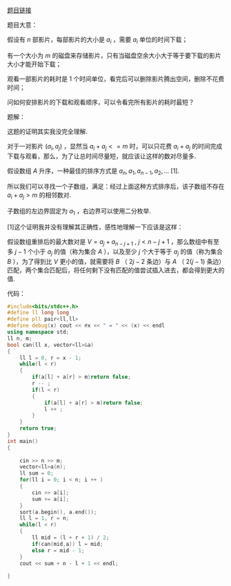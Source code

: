 [题目链接](https://codeforces.com/contest/1765/problem/D)

题目大意：

假设有 $n$ 部影片，每部影片的大小是 $a_i$ ，需要 $a_i$ 单位的时间下载；

有一个大小为 $m$ 的磁盘来存储影片，只有当磁盘空余大小大于等于要下载的影片大小才能开始下载；

观看一部影片的耗时是 $1$ 个时间单位，看完后可以删除影片腾出空间，删除不花费时间；

问如何安排影片的下载和观看顺序，可以令看完所有影片的耗时最短？

题解：

这题的证明其实我没完全理解.

对于一对影片 $(a_i,a_j)$ ，显然当 $a_i + a_j <= m$ 时，可以只花费 $a_i + a_j$ 的时间完成下载与观看，那么，为了让总时间尽量短，就应该让这样的数对尽量多.

假设数组 $A$ 升序，一种最佳的排序方式是 $a_n,a_1,a_{n-1},a_2,...$ [1].

所以我们可以寻找一个子数组，满足：经过上面这种方式排序后，该子数组不存在 $a_i + a_j > m$ 的相邻数对.

子数组的左边界固定为 $a_1$ ，右边界可以使用二分枚举.

[1]这个证明我并没有理解其正确性，感性地理解一下应该是这样：

假设数组重排后的最大数对是 $V = a_j + a_{n-j+1}$ , $j < n-j+1$ ，那么数组中有至多 $j-1$ 个小于 $a_j$ 的值（称为集合 $A$ ），以及至少 $j$ 个大于等于 $a_j$ 的值（称为集合 $B$ ），为了得到比 $V$ 更小的值，就需要将 $B$ （ $2j - 2$ 条边）与 $A$ （ $2(j-1)$ 条边）匹配，两个集合匹配后，将任何剩下没有匹配的值尝试插入进去，都会得到更大的值.

代码：

```c++
#include<bits/stdc++.h>
#define ll long long
#define pll pair<ll,ll>
#define debug(x) cout << #x << " = " << (x) << endl
using namespace std;
ll n, m;
bool can(ll x, vector<ll>&a)
{
	ll l = 0, r = x - 1;
	while(l < r)
	{
		if(a[l] + a[r] > m)return false;
		r -- ;
		if(l < r)
		{
			if(a[l] + a[r] > m)return false;
			l ++ ;
		}
	}
	return true;
}
int main()
{
	
	cin >> n >> m;
	vector<ll>a(n);
	ll sum = 0;
	for(ll i = 0; i < n; i ++ )
	{
		cin >> a[i];
		sum += a[i];
	}
	sort(a.begin(), a.end());
	ll l = 1, r = n;
	while(l < r)
	{
		ll mid = (l + r + 1) / 2;
		if(can(mid,a)) l = mid;
		else r = mid - 1;
	}
	cout << sum + n - l + 1 << endl;
	
}
```





